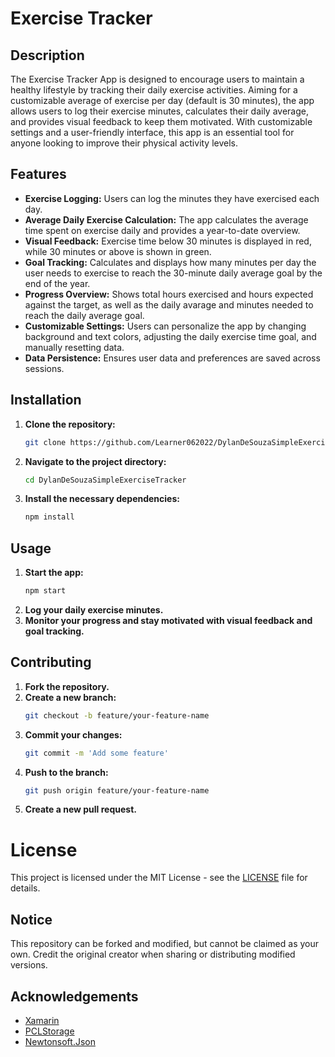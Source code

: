 # Exercise Tracker

## Description
The Exercise Tracker App is designed to encourage users to maintain a healthy lifestyle by tracking their daily exercise activities. Aiming for a customizable average of exercise per day (default is 30 minutes), the app allows users to log their exercise minutes, calculates their daily average, and provides visual feedback to keep them motivated. With customizable settings and a user-friendly interface, this app is an essential tool for anyone looking to improve their physical activity levels.

## Features
- **Exercise Logging:** Users can log the minutes they have exercised each day.
- **Average Daily Exercise Calculation:** The app calculates the average time spent on exercise daily and provides a year-to-date overview.
- **Visual Feedback:** Exercise time below 30 minutes is displayed in red, while 30 minutes or above is shown in green.
- **Goal Tracking:** Calculates and displays how many minutes per day the user needs to exercise to reach the 30-minute daily average goal by the end of the year.
- **Progress Overview:** Shows total hours exercised and hours expected against the target, as well as the daily avarage and minutes needed to reach the daily average goal.
- **Customizable Settings:** Users can personalize the app by changing background and text colors, adjusting the daily exercise time goal, and manually resetting data.
- **Data Persistence:** Ensures user data and preferences are saved across sessions.

## Installation

1. **Clone the repository:**
    ```bash
    git clone https://github.com/Learner062022/DylanDeSouzaSimpleExerciseTracker.git
    ```
2. **Navigate to the project directory:**
    ```bash
    cd DylanDeSouzaSimpleExerciseTracker
    ```
3. **Install the necessary dependencies:**
    ```bash
    npm install
    ```
## Usage

1. **Start the app:**
    ```bash
    npm start
    ```
2. **Log your daily exercise minutes.**
3. **Monitor your progress and stay motivated with visual feedback and goal tracking.**

## Contributing

1. **Fork the repository.**
2. **Create a new branch:**
    ```bash
    git checkout -b feature/your-feature-name
    ```
3. **Commit your changes:**
    ```bash
    git commit -m 'Add some feature'
    ```
4. **Push to the branch:**
    ```bash
    git push origin feature/your-feature-name
    ```
5. **Create a new pull request.**

# License

This project is licensed under the MIT License - see the [LICENSE](LICENSE) file for details.

## Notice

This repository can be forked and modified, but cannot be claimed as your own. Credit the original creator when sharing or distributing modified versions.

## Acknowledgements

- [Xamarin](https://dotnet.microsoft.com/apps/xamarin)
- [PCLStorage](https://github.com/dsplaisted/PCLStorag)
- [Newtonsoft.Json](https://www.newtonsoft.com/json)
